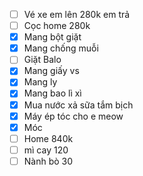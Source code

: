 - [ ] Vé xe em lên 280k em trả
- [ ] Cọc home 280k
- [x] Mang bột giặt 
- [x] Mang chống muỗi
- [ ] Giặt Balo
- [x] Mang giấy vs
- [x] Mang ly
- [x] Mang bao lì xì
- [x] Mua nước xả sữa tắm bịch
- [x] Máy ép tóc cho e meow
- [x] Móc
- [ ] Home 840k
- [ ] mì cay 120
- [ ] Nành bò 30